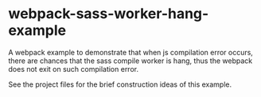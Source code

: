 # webpack-sass-worker-hang-example

A webpack example to demonstrate that when js compilation error occurs, there are chances that the sass compile worker is hang, thus the webpack does not exit on such compilation error.

See the project files for the brief construction ideas of this example.